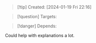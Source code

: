 
>[!tip] Created: [2024-01-19 Fri 22:16]

>[!question] Targets: 

>[!danger] Depends: 

Could help with explanations a lot.